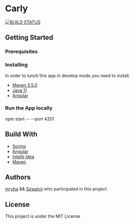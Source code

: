 # Carly
[![BUILD STATUS](https://travis-ci.com/RybaMarcin/carly.svg?token=d6EjrzLxCzqEWporBxDp&branch=master)](https://travis-ci.com/RybaMarcin/carly)

## Getting Started
### Prerequisites

### Installing

In order to lunch this app in develop mode you need to install:
* [Maven 3.5.0](https://maven.apache.org)
* [Java 11](http://www.oracle.com/technetwork/java/javase/downloads/jdk8-downloads-2133151.html)
* [Angular](https://angular.io/)

### Run the App locally

 npm start -- --port 4201

## Build With

* [Spring](https://spring.io/)
* [Angular](https://angular.io/)
* [Intellij Idea](https://www.jetbrains.com/idea)
* [Maven](https://maven.apache.org)

## Authors
[mryba](https://github.com/mryba) &&
[Szwajcii](https://github.com/Szwajcii)
who participated in this project.

## License

This project is under the MIT License
